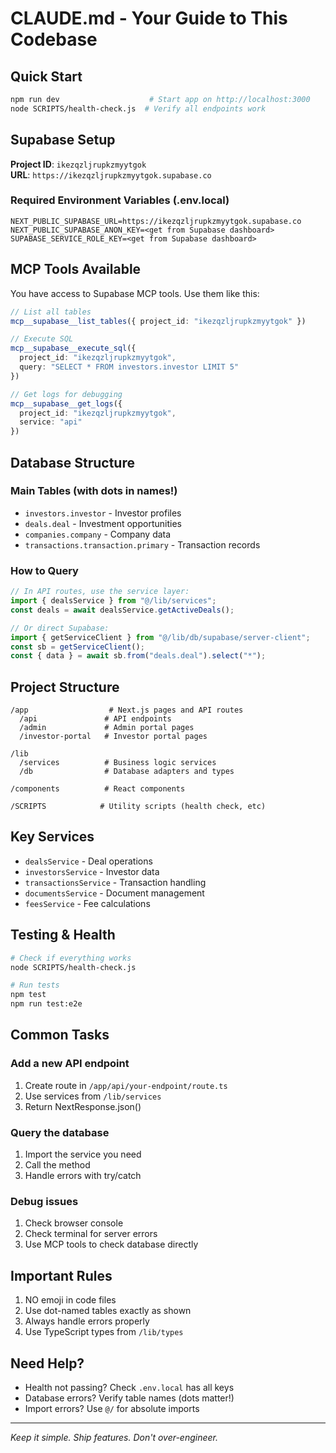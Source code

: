 # CLAUDE.md - Your Guide to This Codebase

## Quick Start

```bash
npm run dev                    # Start app on http://localhost:3000
node SCRIPTS/health-check.js  # Verify all endpoints work
```

## Supabase Setup

**Project ID**: `ikezqzljrupkzmyytgok`  
**URL**: `https://ikezqzljrupkzmyytgok.supabase.co`

### Required Environment Variables (.env.local)
```env
NEXT_PUBLIC_SUPABASE_URL=https://ikezqzljrupkzmyytgok.supabase.co
NEXT_PUBLIC_SUPABASE_ANON_KEY=<get from Supabase dashboard>
SUPABASE_SERVICE_ROLE_KEY=<get from Supabase dashboard>
```

## MCP Tools Available

You have access to Supabase MCP tools. Use them like this:

```typescript
// List all tables
mcp__supabase__list_tables({ project_id: "ikezqzljrupkzmyytgok" })

// Execute SQL
mcp__supabase__execute_sql({ 
  project_id: "ikezqzljrupkzmyytgok",
  query: "SELECT * FROM investors.investor LIMIT 5"
})

// Get logs for debugging
mcp__supabase__get_logs({
  project_id: "ikezqzljrupkzmyytgok", 
  service: "api"
})
```

## Database Structure

### Main Tables (with dots in names!)
- `investors.investor` - Investor profiles
- `deals.deal` - Investment opportunities  
- `companies.company` - Company data
- `transactions.transaction.primary` - Transaction records

### How to Query
```typescript
// In API routes, use the service layer:
import { dealsService } from "@/lib/services";
const deals = await dealsService.getActiveDeals();

// Or direct Supabase:
import { getServiceClient } from "@/lib/db/supabase/server-client";
const sb = getServiceClient();
const { data } = await sb.from("deals.deal").select("*");
```

## Project Structure

```
/app                  # Next.js pages and API routes
  /api               # API endpoints
  /admin             # Admin portal pages  
  /investor-portal   # Investor portal pages

/lib
  /services          # Business logic services
  /db                # Database adapters and types
  
/components          # React components

/SCRIPTS            # Utility scripts (health check, etc)
```

## Key Services

- `dealsService` - Deal operations
- `investorsService` - Investor data
- `transactionsService` - Transaction handling
- `documentsService` - Document management
- `feesService` - Fee calculations

## Testing & Health

```bash
# Check if everything works
node SCRIPTS/health-check.js

# Run tests
npm test
npm run test:e2e
```

## Common Tasks

### Add a new API endpoint
1. Create route in `/app/api/your-endpoint/route.ts`
2. Use services from `/lib/services`
3. Return NextResponse.json()

### Query the database
1. Import the service you need
2. Call the method
3. Handle errors with try/catch

### Debug issues
1. Check browser console
2. Check terminal for server errors
3. Use MCP tools to check database directly

## Important Rules

1. NO emoji in code files
2. Use dot-named tables exactly as shown
3. Always handle errors properly
4. Use TypeScript types from `/lib/types`

## Need Help?

- Health not passing? Check `.env.local` has all keys
- Database errors? Verify table names (dots matter!)
- Import errors? Use `@/` for absolute imports

---
*Keep it simple. Ship features. Don't over-engineer.*